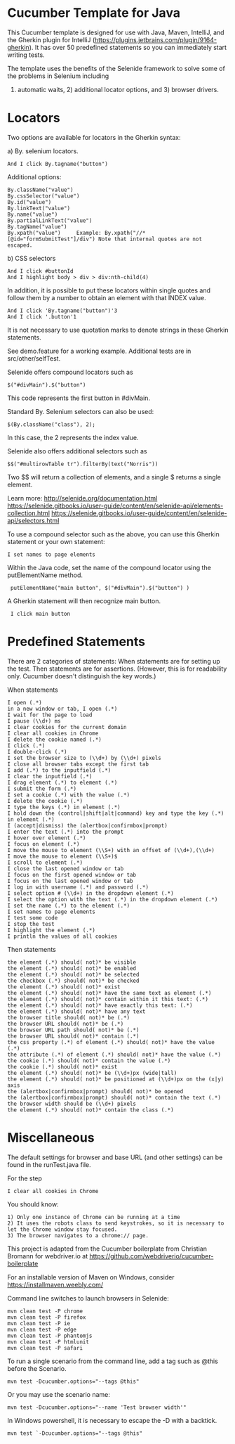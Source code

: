 # Cucumber Template for Java
	
This Cucumber template is designed for use with Java, Maven, IntelliJ, and the Gherkin plugin for IntelliJ (https://plugins.jetbrains.com/plugin/9164-gherkin). It has over 50 predefined statements so you can immediately start writing tests.

The template uses the benefits of the Selenide framework to solve some of the problems in Selenium including 
1) automatic waits, 2) additional locator options, and 3) browser drivers.

# Locators
Two options are available for locators in the Gherkin syntax:

a) By. selenium locators.

    And I click By.tagname("button")
 
 Additional options:
 
	By.className("value")
	By.cssSelector("value")
	By.id("value")
	By.linkText("value")
	By.name("value")
	By.partialLinkText("value")
	By.tagName("value")
	By.xpath("value")     Example: By.xpath("//*[@id="formSubmitTest"]/div") Note that internal quotes are not escaped.

b) CSS selectors

    And I click #buttonId
    And I highlight body > div > div:nth-child(4)

In addition, it is possible to put these locators within single quotes and follow them by a number to obtain an element with that INDEX value.

    And I click 'By.tagname("button")'3
    And I click '.button'1

It is not necessary to use quotation marks to denote strings in these Gherkin statements.

See demo.feature for a working example. Additional tests are in src/other/selfTest.

Selenide offers compound locators such as  

    $("#divMain").$("button")

This code represents the first button in #divMain. 

Standard By. Selenium selectors can also be used:

    $(By.className("class"), 2);

In this case, the 2 represents the index value.

Selenide also offers additional selectors such as

    $$("#multirowTable tr").filterBy(text("Norris"))

Two $$ will return a collection of elements, and a single $ returns a single element.

Learn more: 
http://selenide.org/documentation.html
https://selenide.gitbooks.io/user-guide/content/en/selenide-api/elements-collection.html
https://selenide.gitbooks.io/user-guide/content/en/selenide-api/selectors.html


To use a compound selector such as the above, you can use this Gherkin statement or your own statement:

    I set names to page elements
    
Within the Java code, set the name of the compound locator using the putElementName method.

     putElementName("main button", $("#divMain").$("button") )

A Gherkin statement will then recognize main button.

     I click main button     

# Predefined Statements
There are 2 categories of statements:
When statements are for setting up the test. Then statements are for assertions. (However, this is for readability only. Cucumber doesn't distinguish the key words.)

When statements

    I open (.*)
    in a new window or tab, I open (.*)
    I wait for the page to load  
    I pause (\\d+) ms
    I clear cookies for the current domain
    I clear all cookies in Chrome
    I delete the cookie named (.*)
    I click (.*)
    I double-click (.*)
    I set the browser size to (\\d+) by (\\d+) pixels
    I close all browser tabs except the first tab
    I add (.*) to the inputfield (.*)
    I clear the inputfield (.*)
    I drag element (.*) to element (.*)
    I submit the form (.*)
    I set a cookie (.*) with the value (.*)
    I delete the cookie (.*)
    I type the keys (.*) in element (.*)
    I hold down the (control|shift|alt|command) key and type the key (.*) in element (.*)
    I (accept|dismiss) the (alertbox|confirmbox|prompt)
    I enter the text (.*) into the prompt
    I hover over element (.*)
    I focus on element (.*)
    I move the mouse to element (\\S+) with an offset of (\\d+),(\\d+)
    I move the mouse to element (\\S+)$
    I scroll to element (.*)
    I close the last opened window or tab
    I focus on the first opened window or tab
    I focus on the last opened window or tab
    I log in with username (.*) and password (.*)
    I select option # (\\d+) in the dropdown element (.*)
    I select the option with the text (.*) in the dropdown element (.*)
    I set the name (.*) to the element (.*)
    I set names to page elements
    I test some code
    I stop the test
    I highlight the element (.*)
    I println the values of all cookies

Then statements

    the element (.*) should( not)* be visible
    the element (.*) should( not)* be enabled
    the element (.*) should( not)* be selected
    the checkbox (.*) should( not)* be checked
    the element (.*) should( not)* exist
    the element (.*) should( not)* have the same text as element (.*)
    the element (.*) should( not)* contain within it this text: (.*)
    the element (.*) should( not)* have exactly this text: (.*)
    the element (.*) should( not)* have any text
    the browser title should( not)* be (.*)
    the browser URL should( not)* be (.*)
    the browser URL path should( not)* be (.*)
    the browser URL should( not)* contain (.*)
    the css property (.*) of element (.*) should( not)* have the value (.*)
    the attribute (.*) of element (.*) should( not)* have the value (.*)
    the cookie (.*) should( not)* contain the value (.*)
    the cookie (.*) should( not)* exist
    the element (.*) should( not)* be (\\d+)px (wide|tall)
    the element (.*) should( not)* be positioned at (\\d+)px on the (x|y) axis
    the (alertbox|confirmbox|prompt) should( not)* be opened
    the (alertbox|confirmbox|prompt) should( not)* contain the text (.*)
    the browser width should be (\\d+) pixels
    the element (.*) should( not)* contain the class (.*)

# Miscellaneous

The default settings for browser and base URL (and other settings) can be found in the runTest.java file.

For the step

    I clear all cookies in Chrome

You should know:

	1) Only one instance of Chrome can be running at a time
	2) It uses the robots class to send keystrokes, so it is necessary to let the Chrome window stay focused.
	3) The browser navigates to a chrome:// page.

This project is adapted from the Cucumber boilerplate from Christian Bromann for webdriver.io at https://github.com/webdriverio/cucumber-boilerplate

For an installable version of Maven on Windows, consider https://installmaven.weebly.com/

Command line switches to launch browsers in Selenide:

    mvn clean test -P chrome
    mvn clean test -P firefox
    mvn clean test -P ie
    mvn clean test -P edge
    mvn clean test -P phantomjs
    mvn clean test -P htmlunit
    mvn clean test -P safari
    
To run a single scenario from the command line, add a tag such as @this before the Scenario.

    mvn test -Dcucumber.options="--tags @this"
    
Or you may use the scenario name:

    mvn test -Dcucumber.options="--name 'Test browser width'"

In Windows powershell, it is necessary to escape the -D with a backtick.

    mvn test `-Dcucumber.options="--tags @this"  




